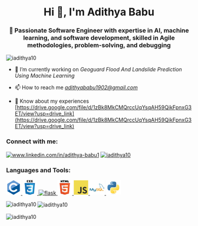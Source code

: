 <h1 align="center">Hi 👋, I'm Adithya Babu</h1>
<h3 align="center">🚀 Passionate Software Engineer with expertise in AI, machine learning, and software development, skilled in Agile methodologies, problem-solving, and debugging</h3>

<p align="left"> <img src="https://komarev.com/ghpvc/?username=iadithya10&label=Profile%20views&color=0e75b6&style=flat" alt="iadithya10" /> </p>

- 🔭 I’m currently working on *Geoguard Flood And Landslide Prediction Using Machine Learning*

- 📫 How to reach me *adithyababu1902@gmail.com*

- 📄 Know about my experiences [https://drive.google.com/file/d/1zBk8MkCMQrccUqYsqAH59QikFpnxG3ET/view?usp=drive_link](https://drive.google.com/file/d/1zBk8MkCMQrccUqYsqAH59QikFpnxG3ET/view?usp=drive_link)

<h3 align="left">Connect with me:</h3>
<p align="left">
<a href="https://linkedin.com/in/www.linkedin.com/in/adithya-babu1" target="blank"><img align="center" src="https://raw.githubusercontent.com/rahuldkjain/github-profile-readme-generator/master/src/images/icons/Social/linked-in-alt.svg" alt="www.linkedin.com/in/adithya-babu1" height="30" width="40" /></a>
<a href="https://instagram.com/iadithya10" target="blank"><img align="center" src="https://raw.githubusercontent.com/rahuldkjain/github-profile-readme-generator/master/src/images/icons/Social/instagram.svg" alt="iadithya10" height="30" width="40" /></a>
</p>

<h3 align="left">Languages and Tools:</h3>
<p align="left"> <a href="https://www.cprogramming.com/" target="_blank" rel="noreferrer"> <img src="https://raw.githubusercontent.com/devicons/devicon/master/icons/c/c-original.svg" alt="c" width="40" height="40"/> </a> <a href="https://www.w3schools.com/css/" target="_blank" rel="noreferrer"> <img src="https://raw.githubusercontent.com/devicons/devicon/master/icons/css3/css3-original-wordmark.svg" alt="css3" width="40" height="40"/> </a> <a href="https://flask.palletsprojects.com/" target="_blank" rel="noreferrer"> <img src="https://www.vectorlogo.zone/logos/pocoo_flask/pocoo_flask-icon.svg" alt="flask" width="40" height="40"/> </a> <a href="https://www.w3.org/html/" target="_blank" rel="noreferrer"> <img src="https://raw.githubusercontent.com/devicons/devicon/master/icons/html5/html5-original-wordmark.svg" alt="html5" width="40" height="40"/> </a> <a href="https://developer.mozilla.org/en-US/docs/Web/JavaScript" target="_blank" rel="noreferrer"> <img src="https://raw.githubusercontent.com/devicons/devicon/master/icons/javascript/javascript-original.svg" alt="javascript" width="40" height="40"/> </a> <a href="https://www.mysql.com/" target="_blank" rel="noreferrer"> <img src="https://raw.githubusercontent.com/devicons/devicon/master/icons/mysql/mysql-original-wordmark.svg" alt="mysql" width="40" height="40"/> </a> <a href="https://www.python.org" target="_blank" rel="noreferrer"> <img src="https://raw.githubusercontent.com/devicons/devicon/master/icons/python/python-original.svg" alt="python" width="40" height="40"/> </a> </p>

<p><img align="left" src="https://github-readme-stats.vercel.app/api/top-langs?username=iadithya10&show_icons=true&locale=en&layout=compact" alt="iadithya10" /></p>

<p>&nbsp;<img align="center" src="https://github-readme-stats.vercel.app/api?username=iadithya10&show_icons=true&locale=en" alt="iadithya10" /></p>

<p><img align="center" src="https://github-readme-streak-stats.herokuapp.com/?user=iadithya10&" alt="iadithya10" /></p>
